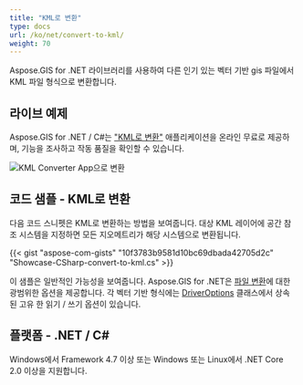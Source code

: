 ```yaml
---
title: "KML로 변환"
type: docs
url: /ko/net/convert-to-kml/
weight: 70
---
```


Aspose.GIS for .NET 라이브러리를 사용하여 다른 인기 있는 벡터 기반 gis 파일에서 KML 파일 형식으로 변환합니다.

## **라이브 예제**

Aspose.GIS for .NET / C#는 ["KML로 변환"](https://products.aspose.app/gis/conversion/convert-to-kml) 애플리케이션을 온라인 무료로 제공하며, 기능을 조사하고 작동 품질을 확인할 수 있습니다.

![ KML Converter App으로 변환](conversion.png)

## **코드 샘플 - KML로 변환**

다음 코드 스니펫은 KML로 변환하는 방법을 보여줍니다. 대상 KML 레이어에 공간 참조 시스템을 지정하면 모든 지오메트리가 해당 시스템으로 변환됩니다. 

{{< gist "aspose-com-gists" "10f3783b9581d10bc69dbada42705d2c" "Showcase-CSharp-convert-to-kml.cs" >}}

이 샘플은 일반적인 가능성을 보여줍니다. Aspose.GIS for .NET은 [파일 변환](https://docs.aspose.com/gis/net/vector-layers/)에 대한 광범위한 옵션을 제공합니다. 각 벡터 기반 형식에는 [DriverOptions](https://reference.aspose.com/gis/net/aspose.gis/driveroptions) 클래스에서 상속된 고유 한 읽기 / 쓰기 옵션이 있습니다.

## **플랫폼 - .NET / C#**

Windows에서 Framework 4.7 이상 또는 Windows 또는 Linux에서 .NET Core 2.0 이상을 지원합니다.
